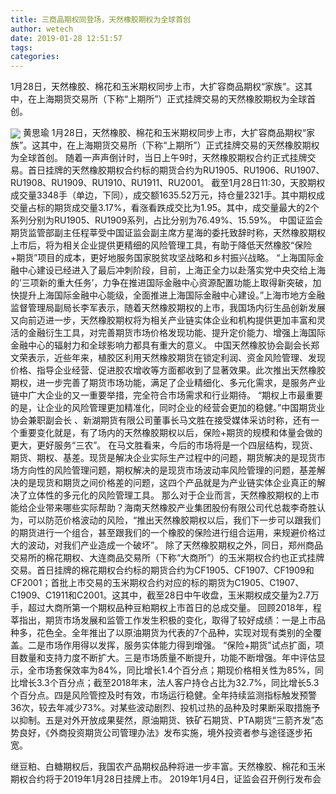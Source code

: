 ```yaml
---
title: 三商品期权同登场，天然橡胶期权为全球首创
author: wetech
date: 2019-01-28 12:51:57
tags: 
categories: 
---
```

1月28日，天然橡胶、棉花和玉米期权同步上市，大扩容商品期权“家族”。这其中，在上海期货交易所（下称“上期所”）正式挂牌交易的天然橡胶期权为全球首创。
<!-- more -->
<img align="center" border="0" src="https://imgcdn.yicai.com/uppics/images/2019/01/ffd7eb55b6b547f4834b42a5ba3ef922.jpg" />
黄思瑜
1月28日，天然橡胶、棉花和玉米期权同步上市，大扩容商品期权“家族”。这其中，在上海期货交易所（下称“上期所”）正式挂牌交易的天然橡胶期权为全球首创。
随着一声声倒计时，当日上午9时，天然橡胶期权合约正式挂牌交易。首日挂牌的天然橡胶期权合约标的期货合约为RU1905、RU1906、RU1907、RU1908、RU1909、RU1910、RU1911、RU2001。
截至1月28日11:30，天胶期权成交量3348手（单边，下同），成交额1635.52万元，持仓量2321手。其中期权成交量占标的期货成交量3.17%，看涨看跌成交比为1.95。其中，成交量最大的2个系列分别为RU1905、RU1909系列，占比分别为76.49%、15.59%。
中国证监会期货监管部副主任程莘受中国证监会副主席方星海的委托致辞时称，天然橡胶期权上市后，将为相关企业提供更精细的风险管理工具，有助于降低天然橡胶“保险+期货”项目的成本，更好地服务国家脱贫攻坚战略和乡村振兴战略。
“上海国际金融中心建设已经进入了最后冲刺阶段，目前，上海正全力以赴落实党中央交给上海的’三项新的重大任务’，力争在推进国际金融中心资源配置功能上取得新突破，加快提升上海国际金融中心能级，全面推进上海国际金融中心建设。”上海市地方金融监督管理局副局长李军表示，随着天然橡胶期权的上市，我国场内衍生品创新发展又向前迈进一步，天然橡胶期权将为相关产业链实体企业和机构提供更加丰富和灵活的金融衍生工具，对完善期货市场价格发现功能、提升定价能力、增强上海国际金融中心的辐射力和全球影响力都具有重大的意义。
中国天然橡胶协会副会长郑文荣表示，近些年来，植胶区利用天然橡胶期货在锁定利润、资金风险管理、发现价格、指导企业经营、促进胶农增收等方面都收到了显著效果。此次推出天然橡胶期权，进一步完善了期货市场功能，满足了企业精细化、多元化需求，是服务产业链中广大企业的又一重要举措，完全符合市场需求和行业期待。
“期权上市最重要的是，让企业的风险管理更加精准化，同时企业的经营会更加的稳健。”中国期货业协会兼职副会长 、新湖期货有限公司董事长马文胜在接受媒体采访时称，还有一个重要变化就是，有了场内的天然橡胶期权以后，保险+期货的规模和体量会做的更大，更好服务“三农”。
在马文胜看来，今后的市场将是一个四层结构，现货、期货、期权、基差。现货是解决企业实际生产过程中的问题，期货解决的是现货市场方向性的风险管理问题，期权解决的是现货市场波动率风险管理的问题，基差解决的是现货和期货之间价格差的问题，这四个产品就是为产业链实体企业真正的解决了立体性的多元化的风险管理工具。
那么对于企业而言，天然橡胶期权的上市能给企业带来哪些实际帮助？海南天然橡胶产业集团股份有限公司代总裁李奇胜认为，可以防范价格波动的风险，“推出天然橡胶期权以后，我们下一步可以跟我们的期货进行一个组合，甚至跟我们的一个橡胶的保险进行组合运用，来规避价格过大的波动，对我们产业造成一个破坏”。
除了天然橡胶期权之外，同日，郑州商品交易所的棉花期权、大连商品交易所（下称“大商所”）的玉米期权合约也正式挂牌交易。首日挂牌的棉花期权合约标的期货合约为CF1905、CF1907、CF1909和CF2001；首批上市交易的玉米期权合约对应的标的期货为C1905、C1907、C1909、C1911和C2001。这其中，截至28日中午收盘，玉米期权成交量为2.7万手，超过大商所第一个期权品种豆粕期权上市首日的总成交量。
回顾2018年，程莘指出，期货市场发展和监管工作发生积极的变化，取得了较好成绩：一是上市品种多，花色全。全年推出了以原油期货为代表的7个品种，实现对现有类别的全覆盖。二是市场作用得以发挥，服务实体能力得到增强。 “保险+期货”试点扩面，项目数量和支持力度不断扩大。三是市场质量不断提升，功能不断增强。年中评估显示，全市场套保效率为84%，同比增长1.4个百分点；期现价格相关性为85%，同比增长3.3个百分点；截至2018年末，法人客户持仓占比为32.7%，同比增长5.3个百分点。四是风险管控及时有效，市场运行稳健。全年持续监测指标触发预警36次，较去年减少73%。对某些波动剧烈、投机过热的品种及时果断采取措施予以抑制。五是对外开放成果斐然，原油期货、铁矿石期货、PTA期货“三箭齐发”态势良好，《外商投资期货公司管理办法》发布实施，境外投资者参与途径逐步拓宽。
 
 
继豆粕、白糖期权后，我国农产品期权品种将进一步丰富。天然橡胶、棉花和玉米期权合约将于2019年1月28日挂牌上市。
2019年1月4日，证监会召开例行发布会
